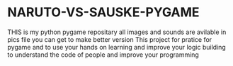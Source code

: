 # NARUTO-VS-SAUSKE-PYGAME
THIS is my python pygame repositary 
all images and sounds are avilable in pics file you can get to make better version 
This project for pratice for pygame and to use your hands on learning and improve your logic building to understand the code 
of people and improve your programming
